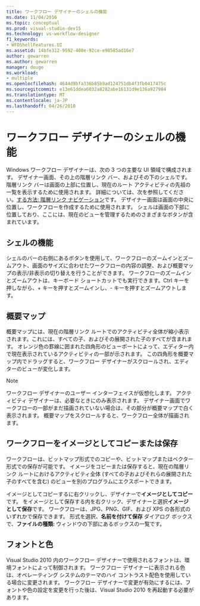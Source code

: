 ```yaml
---
title: ワークフロー デザイナーのシェルの機能
ms.date: 11/04/2016
ms.topic: conceptual
ms.prod: visual-studio-dev15
ms.technology: vs-workflow-designer
f1_keywords:
- WFDShellFeatures.UI
ms.assetid: 14bfe312-9592-408e-92ce-e98585ad16e7
author: gewarren
ms.author: gewarren
manager: douge
ms.workload:
- multiple
ms.openlocfilehash: 4644d9bfa336b85b9ad124751db4f3fb0417475c
ms.sourcegitcommit: e13e61ddea6032a8282abe16131d9e136a927984
ms.translationtype: MT
ms.contentlocale: ja-JP
ms.lasthandoff: 04/26/2018
---
```

# <a name="workflow-designer-shell-features"></a>ワークフロー デザイナーのシェルの機能

Windows ワークフロー デザイナーは、次の 3 つの主要な UI 領域で構成されます。 デザイナー画面、その上の階層リンク バー、およびその下のシェルです。 階層リンク バーは画面の上部に位置し、現在のルート アクティビティの先祖の一覧を表示するために使用されます。 詳細については、次を参照してください。[する方法: 階層リンク ナビゲーション](../workflow-designer/how-to-use-breadcrumb-navigation.md)です。 デザイナー画面は画面の中央に位置し、ワークフローを作成するために使用されます。 シェルは画面の下部に位置しており、ここには、現在のビューを管理するためのさまざまなボタンが含まれています。

## <a name="shell-features"></a>シェルの機能
 シェルのバーの右側にあるボタンを使用して、ワークフローのズームインとズームアウト、画面のサイズに合わせたワークフローの内容の調整、および概要マップの表示/非表示の切り替えを行うことができます。 ワークフローのズームインとズームアウトは、キーボード ショートカットでも実行できます。Ctrl キーを押しながら、+ キーを押すとズームインし、- キーを押すとズームアウトします。

## <a name="overview-map"></a>概要マップ
 概要マップには、現在の階層リンク ルートでのアクティビティ全体が縮小表示されます。これには、すべての子、およびその展開された子のすべてが含まれます。 オレンジ色の罫線に囲まれた四角形のビューポートによって、エディター内で現在表示されているアクティビティの一部が示されます。 この四角形を概要マップ内でドラッグすると、ワークフロー デザイナーがスクロールされ、エディターのビューが変化します。

> [!NOTE]
> ワークフロー デザイナーのユーザー インターフェイスが仮想化します。 アクティビティ デザイナーは、必要なときにのみ表示されます。 デザイナー画面でワークフローの一部がまだ描画されていない場合は、その部分が概要マップで白く表示されます。 概要マップをスクロールすると、ワークフロー全体が描画されます。

## <a name="copying-or-saving-workflows-as-images"></a>ワークフローをイメージとしてコピーまたは保存
 ワークフローは、ビットマップ形式でのコピーや、ビットマップまたはベクター形式での保存が可能です。 イメージをコピーまたは保存すると、現在の階層リンク ルートにおけるアクティビティ全体 (すべての子およびそれらの展開された子のすべてを含む) のビューを別のプログラムにエクスポートできます。

 イメージとしてコピーするに右クリックし、デザイナーで**イメージとしてコピー**です。 をイメージとして保存する内を右クリック、デザイナーと選択**イメージとして保存**です。 ワークフローは、JPG、PNG、GIF、および XPS の各形式のいずれかで保存できます。 形式を選択、**名前を付けて保存** ダイアログ ボックスで、**ファイルの種類:**  ウィンドウの下部にあるボックスの一覧です。

## <a name="fonts-and-colors"></a>フォントと色

Visual Studio 2010 内のワークフロー デザイナーで使用されるフォントは、環境フォントによって制御されます。 ワークフロー デザイナーに表示される色は、オペレーティング システムのテーマのハイ コントラスト配色を使用している場合に変更されます。 ワークフロー デザイナーで変更が有効にするには、フォントや色の設定を変更を行った後は、Visual Studio 2010 を再起動する必要があります。